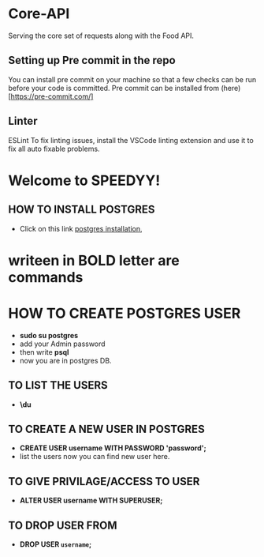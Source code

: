 # Core-API

Serving the core set of requests along with the Food API.


## Setting up Pre commit in the repo

You can install pre commit on your machine so that a few checks can be run before your code is committed.
Pre commit can be installed from (here)[https://pre-commit.com/]
## Linter

ESLint
To fix linting issues, install the VSCode linting extension and use it to fix all auto fixable problems.

# Welcome to SPEEDYY!

## HOW TO INSTALL POSTGRES

 - Click on this link [postgres installation](https://speedyy.atlassian.net/wiki/spaces/SPEEDYY/pages/2621441/PostgreSQL),


# writeen in BOLD letter are commands

# HOW  TO  CREATE  POSTGRES  USER
-  **sudo su postgres**
-  add your Admin password
-  then write **psql**
- now you are in postgres DB.

## TO LIST THE USERS

- **\du**

## TO CREATE A NEW USER IN POSTGRES

-  **CREATE USER username WITH PASSWORD 'password';**
-  list the users now you can find new user here.

## TO GIVE PRIVILAGE/ACCESS  TO USER
- **ALTER USER username WITH SUPERUSER;**
## TO DROP USER FROM
- **DROP USER `username`;**
